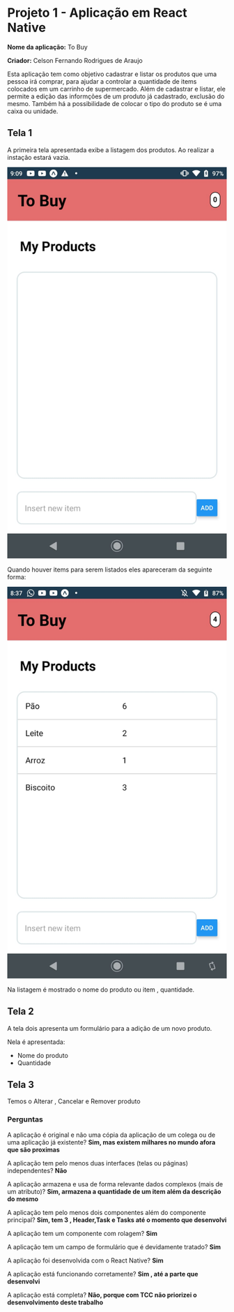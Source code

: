 # Projeto 1 - Aplicação em React Native

**Nome da aplicação:** To Buy

**Criador:** Celson Fernando Rodrigues de Araujo

Esta aplicação tem como objetivo cadastrar e listar os produtos que uma pessoa irá comprar, para ajudar a controlar a quantidade de items colocados em um carrinho de supermercado. Além de cadastrar e listar, ele permite a edição das informções de um produto já cadastrado, exclusão do mesmo. Também há a possibilidade de colocar o tipo do produto se é uma caixa ou unidade.

## Tela 1

A primeira tela apresentada exibe a listagem dos produtos. Ao realizar a instação estará vazia.

![Tela 1 ](/assets/imgs/tela1.jpeg)

Quando houver items para serem listados eles apareceram da seguinte forma:

![Tela 1](/assets/imgs/tela1_list.jpeg)

Na listagem é mostrado o nome do produto ou item , quantidade.

## Tela 2

A tela dois apresenta um formulário para a adição de um novo produto.

Nela é apresentada:

- Nome do produto
- Quantidade

## Tela 3

Temos o Alterar , Cancelar e Remover produto

### Perguntas

A aplicação é original e não uma cópia da aplicação de um colega ou de uma aplicação já existente?
**Sim, mas existem milhares no mundo afora que são proximas**

A aplicação tem pelo menos duas interfaces (telas ou páginas) independentes?
**Não**

A aplicação armazena e usa de forma relevante dados complexos (mais de um atributo)?
**Sim, armazena a quantidade de um item além da descrição do mesmo**

A aplicação tem pelo menos dois componentes além do componente principal?
**Sim, tem 3 , Header,Task e Tasks até o momento que desenvolvi**

A aplicação tem um componente com rolagem?
**Sim**

A aplicação tem um campo de formulário que é devidamente tratado?
**Sim**

A aplicação foi desenvolvida com o React Native?
**Sim**

A aplicação está funcionando corretamente?
**Sim , até a parte que desenvolvi**

A aplicação está completa?
**Não, porque com TCC não priorizei o desenvolvimento deste trabalho**
